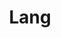 ---
index: 1
name: lang
layout: page
title: Lang
permalink: lang
links:
    GitHub: https://github.com/cufyorg/framework/tree/master/src/main/java/cufy/lang
    Javadoc: /javadoc/cufy/lang/package-summary.html
description: >-
    A package with classes that treated as if it is a part of the language. Such
    Classes are universal and have no main purpose. Deep in the code, It so
    helpful. Specially if it designed that anyone is relying on them.
---